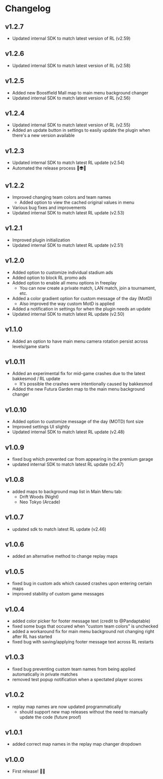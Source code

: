 # Changelog

## v1.2.7
- Updated internal SDK to match latest version of RL (v2.59)

## v1.2.6
- Updated internal SDK to match latest version of RL (v2.58)

## v1.2.5
- Added new Boostfield Mall map to main menu background changer
- Updated internal SDK to match latest version of RL (v2.56)

## v1.2.4
- Updated internal SDK to match latest version of RL (v2.55)
- Added an update button in settings to easily update the plugin when there's a new version available

## v1.2.3
- Updated internal SDK to match latest RL update (v2.54)
- Automated the release process 🥷👽👻

## v1.2.2
- Improved changing team colors and team names
  - Added option to view the cached original values in menu
- Various bug fixes and improvements
- Updated internal SDK to match latest RL update (v2.53)

## v1.2.1
- Improved plugin initialization
- Updated internal SDK to match latest RL update (v2.51)

## v1.2.0
- Added option to customize individual stadium ads
- Added option to block RL promo ads
- Added option to enable all menu options in freeplay
  - You can now create a private match, LAN match, join a tournament, etc.
- Added a color gradient option for custom message of the day (MotD)
  - Also improved the way custom MotD is applied
- Added a notification in settings for when the plugin needs an update
- Updated internal SDK to match latest RL update (v2.50)

## v1.1.0
- Added an option to have main menu camera rotation persist across levels/game starts

## v1.0.11
- Added an experimental fix for mid-game crashes due to the latest bakkesmod / RL update
  - It's possible the crashes were intentionally caused by bakkesmod
- Added the new Futura Garden map to the main menu background changer

## v1.0.10
- Added option to customize message of the day (MOTD) font size
- Improved settings UI slightly
- Updated internal SDK to match latest RL update (v2.48)

## v1.0.9
- fixed bug which prevented car from appearing in the premium garage
- updated internal SDK to match latest RL update (v2.47)

## v1.0.8
- added maps to background map list in Main Menu tab:
  - Drift Woods (Night)
  - Neo Tokyo (Arcade)

## v1.0.7
- updated sdk to match latest RL update (v2.46)

## v1.0.6
- added an alternative method to change replay maps
  
## v1.0.5
- fixed bug in custom ads which caused crashes upon entering certain maps
- improved stability of custom game messages
  
## v1.0.4
- added color picker for footer message text (credit to @Pandaptable)
- fixed some bugs that occured when "custom team colors" is unchecked
- added a workaround fix for main menu background not changing right after RL has started
- fixed bug with saving/applying footer message text across RL restarts

## v1.0.3
- fixed bug preventing custom team names from being applied automatically in private matches
- removed test popup notification when a spectated player scores

## v1.0.2
- replay map names are now updated programmatically
  - should support new map releases without the need to manually update the code (future proof)
  
## v1.0.1
- added correct map names in the replay map changer dropdown

## v1.0.0
- First release! 🥳🎉